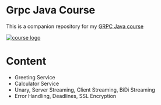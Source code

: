 # Grpc Java Course

This is a companion repository for my [GRPC Java course](http://bit.ly/grpc-java-github)

[![course logo](https://udemy-images.udemy.com/course/480x270/1685664_10e0_4.jpg)](http://bit.ly/grpc-java-github)

# Content

- Greeting Service
- Calculator Service
- Unary, Server Streaming, Client Streaming, BiDi Streaming
- Error Handling, Deadlines, SSL Encryption
